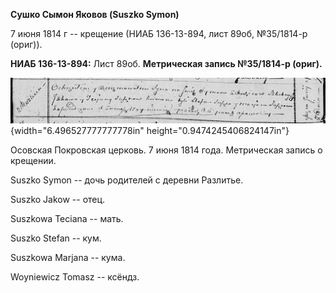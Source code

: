 **Сушко Сымон Яковов (Suszko Symon)**

7 июня 1814 г -- крещение (НИАБ 136-13-894, лист 89об, №35/1814-р
(ориг)).

**НИАБ 136-13-894:** Лист 89об. **Метрическая запись №35/1814-р
(ориг).**

![](./media/95bc1b1f93e370026b3d7ae45eff33308146ac59.png){width="6.496527777777778in"
height="0.9474245406824147in"}

Осовская Покровская церковь. 7 июня 1814 года. Метрическая запись о
крещении.

Suszko Symon -- дочь родителей с деревни Разлитье.

Suszko Jakow -- отец.

Suszkowa Teciana -- мать.

Suszko Stefan -- кум.

Suszkowa Marjana -- кума.

Woyniewicz Tomasz -- ксёндз.
